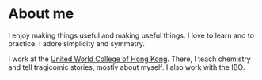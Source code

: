 # About me

I enjoy making things useful and making useful things. I love to learn and to practice. I adore simplicity and symmetry.

I work at the [United World College of Hong Kong](www.lpcuwc.edu.hk). There, I teach chemistry and tell tragicomic stories, mostly about myself. I also work with the IBO.

<!-- Fortune struck for me to spend a dozen years in Italy ([UWCAd](http://www.uwcad.it)) and Canada ([SFU](http://www.sfu.ca), [UVic](http://www.uvic.ca), [Merck-Frosst](https://www.merck.com/)). I got to know many good people, and be mentored by Anne Brearley, Mark Sylvester, and Tom M. Fyles.

Fortune struck twice for me to be back in Hong Kong, 10 min from where I grew up, with the UWC movement. Fortune struck once more when Eli chose me. -->

<!-- @flowstart

stage1=>start: Hong Kong
stage2=>operation: Duino TS, Italy
stage3=>operation: Vancouver/Victoria BC, Canada
stage4=>end: Hong Kong

stage1->stage2->stage3
stage3->stage4

@flowend -->

